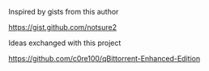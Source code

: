 Inspired by gists from this author

<https://gist.github.com/notsure2>

Ideas exchanged with this project

https://github.com/c0re100/qBittorrent-Enhanced-Edition
